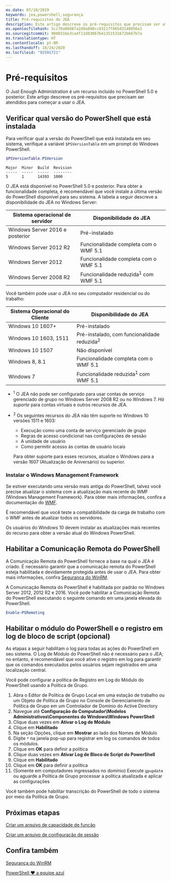 ```yaml
---
ms.date: 07/10/2019
keywords: jea,powershell,segurança
title: Pré-requisitos do JEA
description: Este artigo descreve os pré-requisitos que precisam ser atendidos para começar a usar o JEA.
ms.openlocfilehash: 5cc70a06887a2d0a840cc83117f865d3148056e1
ms.sourcegitcommit: 9080316e3ca4f11d83067b41351531672b667b7a
ms.translationtype: HT
ms.contentlocale: pt-BR
ms.lasthandoff: 10/24/2020
ms.locfileid: "92501721"
---
```

# <a name="prerequisites"></a>Pré-requisitos

O Just Enough Administration é um recurso incluído no PowerShell 5.0 e posterior. Este artigo descreve os pré-requisitos que precisam ser atendidos para começar a usar o JEA.

## <a name="check-which-version-of-powershell-is-installed"></a>Verificar qual versão do PowerShell que está instalada

Para verificar qual a versão do PowerShell que está instalada em seu sistema, verifique a variável `$PSVersionTable` em um prompt do Windows PowerShell.

```powershell
$PSVersionTable.PSVersion
```

```Output
Major  Minor  Build  Revision
-----  -----  -----  --------
5      1      14393  1000
```

O JEA está disponível no PowerShell 5.0 e posterior. Para obter a funcionalidade completa, é recomendável que você instale a última versão do PowerShell disponível para seu sistema. A tabela a seguir descreve a disponibilidade do JEA no Windows Server:

| Sistema operacional de servidor |                Disponibilidade do JEA                |
| ----------------------- | ---------------------------------------------- |
| Windows Server 2016 e posterior    | Pré-instalado                                   |
| Windows Server 2012 R2  | Funcionalidade completa com o WMF 5.1                |
| Windows Server 2012     | Funcionalidade completa com o WMF 5.1                |
| Windows Server 2008 R2  | Funcionalidade reduzida<sup>1</sup> com WMF 5.1 |

Você também pode usar o JEA no seu computador residencial ou do trabalho:

| Sistema Operacional do Cliente |                   Disponibilidade do JEA                   |
| ----------------------- | ---------------------------------------------------- |
| Windows 10 1607+        | Pré-instalado                                         |
| Windows 10 1603, 1511   | Pré-instalado, com funcionalidade reduzida<sup>2</sup> |
| Windows 10 1507         | Não disponível                                        |
| Windows 8, 8.1          | Funcionalidade completa com o WMF 5.1                      |
| Windows 7               | Funcionalidade reduzida<sup>1</sup> com WMF 5.1       |

- <sup>1</sup> O JEA não pode ser configurado para usar contas de serviço gerenciado de grupo no Windows Server 2008 R2 ou no Windows 7. *Há suporte* para contas virtuais e outros recursos de JEA.

- <sup>2</sup> Os seguintes recursos do JEA não têm suporte no Windows 10 versões 1511 e 1603:

  - Execução como uma conta de serviço gerenciado de grupo
  - Regras de acesso condicional nas configurações de sessão
  - A unidade de usuário
  - Como permitir acesso às contas de usuário locais

  Para obter suporte para esses recursos, atualize o Windows para a versão 1607 (Atualização de Aniversário) ou superior.

### <a name="install-windows-management-framework"></a>Instalar o Windows Management Framework

Se estiver executando uma versão mais antiga do PowerShell, talvez você precise atualizar o sistema com a atualização mais recente do WMF (Windows Management Framework). Para obter mais informações, confira a documentação do [WMF](/powershell/scripting/wmf/overview).

É recomendável que você teste a compatibilidade da carga de trabalho com o WMF antes de atualizar todos os servidores.

Os usuários do Windows 10 devem instalar as atualizações mais recentes do recurso para obter a versão atual do Windows PowerShell.

## <a name="enable-powershell-remoting"></a>Habilitar a Comunicação Remota do PowerShell

A Comunicação Remota do PowerShell fornece a base na qual o JEA é criado. É necessário garantir que a comunicação remota do PowerShell esteja habilitada e devidamente protegida antes de usar o JEA. Para obter mais informações, confira [Segurança do WinRM](/powershell/scripting/learn/remoting/winrmsecurity).

A Comunicação Remota do PowerShell é habilitada por padrão no Windows Server 2012, 2012 R2 e 2016. Você pode habilitar a Comunicação Remota do PowerShell executando o seguinte comando em uma janela elevada do PowerShell.

```powershell
Enable-PSRemoting
```

## <a name="enable-powershell-module-and-script-block-logging-optional"></a>Habilitar o módulo do PowerShell e o registro em log de bloco de script (opcional)

As etapas a seguir habilitam o log para todas as ações do PowerShell em seu sistema. O Log de Módulo do PowerShell não é necessário para o JEA; no entanto, é recomendável que você ative o registro em log para garantir que os comandos executados pelos usuários sejam registrados em uma localização central.

Você pode configurar a política de Registro em Log do Módulo do PowerShell usando a Política de Grupo.

1. Abra o Editor de Política de Grupo Local em uma estação de trabalho ou um Objeto de Política de Grupo no Console de Gerenciamento de Política de Grupo em um Controlador de Domínio do Active Directory
2. Navegue até **Configuração do Computador\\Modelos Administrativos\\Componentes do Windows\\Windows PowerShell**
3. Clique duas vezes em **Ativar o Log de Módulo**
4. Clique em **Habilitado**
5. Na seção Opções, clique em **Mostrar** ao lado dos Nomes de Módulo
6. Digite `*` na janela pop-up para registrar em log os comandos de todos os módulos.
7. Clique em **OK** para definir a política
8. Clique duas vezes em **Ativar Log de Bloco de Script do PowerShell**
9. Clique em **Habilitado**
10. Clique em **OK** para definir a política
11. (Somente em computadores ingressados no domínio) Execute `gpupdate` ou aguarde a Política de Grupo processar a política atualizada e aplicar as configurações

Você também pode habilitar transcrição do PowerShell de todo o sistema por meio da Política de Grupo.

## <a name="next-steps"></a>Próximas etapas

[Criar um arquivo de capacidade de função](role-capabilities.md)

[Criar um arquivo de configuração de sessão](session-configurations.md)

## <a name="see-also"></a>Confira também

[Segurança do WinRM](/powershell/scripting/learn/remoting/winrmsecurity)

[PowerShell ♥ a equipe azul](https://devblogs.microsoft.com/powershell/powershell-the-blue-team/)
